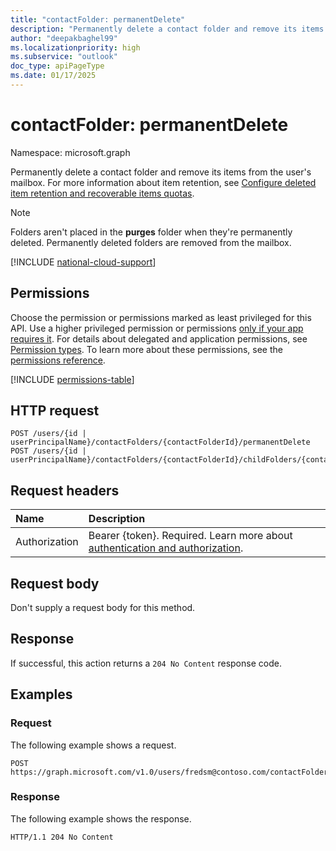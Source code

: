 ```yaml
---
title: "contactFolder: permanentDelete"
description: "Permanently delete a contact folder and remove its items from the user's mailbox."
author: "deepakbaghel99"
ms.localizationpriority: high
ms.subservice: "outlook"
doc_type: apiPageType
ms.date: 01/17/2025
---
```


# contactFolder: permanentDelete

Namespace: microsoft.graph

Permanently delete a contact folder and remove its items from the user's mailbox. For more information about item retention, see [Configure deleted item retention and recoverable items quotas](/exchange/configure-deleted-item-retention-and-recoverable-items-quotas-exchange-2013-help).

> [!Note]
> Folders aren't placed in the **purges** folder when they're permanently deleted. Permanently deleted folders are removed from the mailbox.

[!INCLUDE [national-cloud-support](../../includes/global-only.md)]

## Permissions

Choose the permission or permissions marked as least privileged for this API. Use a higher privileged permission or permissions [only if your app requires it](/graph/permissions-overview#best-practices-for-using-microsoft-graph-permissions). For details about delegated and application permissions, see [Permission types](/graph/permissions-overview#permission-types). To learn more about these permissions, see the [permissions reference](/graph/permissions-reference).

<!-- { "blockType": "permissions", "name": "contactfolder_permanentdelete" } -->
[!INCLUDE [permissions-table](../includes/permissions/contactfolder-permanentdelete-permissions.md)]

## HTTP request

<!-- {
  "blockType": "ignored"
}
-->
``` http
POST /users/{id | userPrincipalName}/contactFolders/{contactFolderId}/permanentDelete
POST /users/{id | userPrincipalName}/contactFolders/{contactFolderId}/childFolders/{contactFolderId}/permanentDelete
```

## Request headers

|Name|Description|
|:---|:---|
|Authorization|Bearer {token}. Required. Learn more about [authentication and authorization](/graph/auth/auth-concepts).|

## Request body

Don't supply a request body for this method.

## Response

If successful, this action returns a `204 No Content` response code.

## Examples

### Request

The following example shows a request.
<!-- {
  "blockType": "request",
  "name": "contactfolderthis.permanentdelete"
}
-->
``` http
POST https://graph.microsoft.com/v1.0/users/fredsm@contoso.com/contactFolders/AAlkasjlaskflakwndwkc=/permanentDelete
```


### Response

The following example shows the response.

<!-- {
  "blockType": "response",
  "truncated": true
}
-->
``` http
HTTP/1.1 204 No Content
```

